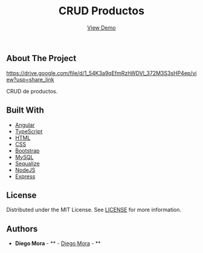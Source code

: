 <br/>
<p align="center">
  <h1 align="center">CRUD Productos</h1>

  <p align="center">
    <a href="https://github.com/MoratDev/crud-productos">View Demo</a>

  </p>
</p>
<br/>

## About The Project

https://drive.google.com/file/d/1_54K3a9qEfmRzhWDVl_372M3S3sHP4ep/view?usp=share_link

CRUD de productos.

## Built With

* [Angular]()
* [TypeScript]()
* [HTML]()
* [CSS ]()
* [Bootstrap]()
* [MySQL]()
* [Sequalize]()
* [NodeJS]()
* [Express]()

## License

Distributed under the MIT License. See [LICENSE](https://github.com/MoratDev/crud-productos/blob/main/LICENSE.md) for more information.

## Authors

* **Diego Mora** - ** - [Diego Mora](https://github.com/MoratDev) - **
